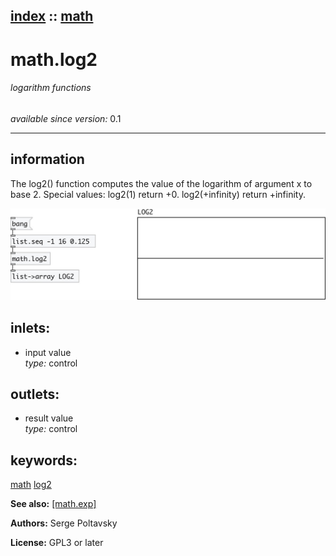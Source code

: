 [index](index.html) :: [math](category_math.html)
---

# math.log2

###### logarithm functions

*available since version:* 0.1

---


## information
The log2() function computes the value of the logarithm of argument x to base
            2.
Special values:
log2(1) return +0.
log2(+infinity) return +infinity.



[![example](../examples/img/math.log2.jpg)](../examples/pd/math.log2.pd)









## inlets:

* input value<br>
_type:_ control



## outlets:

* result value<br>
_type:_ control



## keywords:

[math](keywords/math.html)
[log2](keywords/log2.html)



**See also:**
[\[math.exp\]](math.exp.html)




**Authors:** Serge Poltavsky




**License:** GPL3 or later





